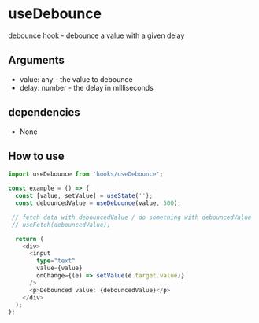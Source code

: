 # useDebounce

debounce hook - debounce a value with a given delay

## Arguments

- value: any - the value to debounce
- delay: number - the delay in milliseconds

## dependencies

- None

## How to use

```ts
import useDebounce from 'hooks/useDebounce';

const example = () => {
  const [value, setValue] = useState('');
  const debouncedValue = useDebounce(value, 500);

 // fetch data with debouncedValue / do something with debouncedValue
 // useFetch(debouncedValue);

  return (
    <div>
      <input
        type="text"
        value={value}
        onChange={(e) => setValue(e.target.value)}
      />
      <p>Debounced value: {debouncedValue}</p>
    </div>
  );
};
```
